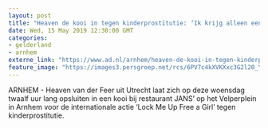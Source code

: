 ```yaml
---
layout: post
title: "Heaven de kooi in tegen kinderprostitutie: ‘Ik krijg alleen een bakje rijst’"
date: Wed, 15 May 2019 12:30:00 GMT
categories: 
- gelderland 
- arnhem 
externe_link: "https://www.ad.nl/arnhem/heaven-de-kooi-in-tegen-kinderprostitutie-ik-krijg-alleen-een-bakje-rijst~a8c2a3bb/"
feature_image: "https://images3.persgroep.net/rcs/6PV7c4kXVKXxc3G2l20_YXcofsY/diocontent/148431921/_fitwidth/400/?appId=21791a8992982cd8da851550a453bd7f&quality=0.7"
---
```


ARNHEM - Heaven van der Feer uit Utrecht laat zich op deze woensdag twaalf uur lang opsluiten in een kooi bij restaurant JANS’ op het Velperplein in Arnhem voor de internationale actie ‘Lock Me Up Free a Girl’ tegen kinderprostitutie.
